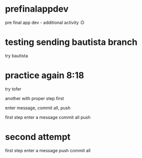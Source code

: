 # prefinalappdev
pre final app dev - additional activity :D


# testing sending bautista branch
try bautista 

# practice again 8:18 
try tofer

another with proper step 
 first 


enter message, commit all, push


first step enter a message 
commit all
push

# second attempt 
first step enter a message
push 
commit all